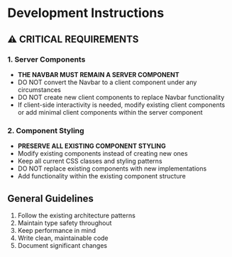 # Development Instructions

## ⚠️ CRITICAL REQUIREMENTS

### 1. Server Components

- **THE NAVBAR MUST REMAIN A SERVER COMPONENT**
- DO NOT convert the Navbar to a client component under any circumstances
- DO NOT create new client components to replace Navbar functionality
- If client-side interactivity is needed, modify existing client components or add minimal client components within the server component

### 2. Component Styling

- **PRESERVE ALL EXISTING COMPONENT STYLING**
- Modify existing components instead of creating new ones
- Keep all current CSS classes and styling patterns
- DO NOT replace existing components with new implementations
- Add functionality within the existing component structure

## General Guidelines

1. Follow the existing architecture patterns
2. Maintain type safety throughout
3. Keep performance in mind
4. Write clean, maintainable code
5. Document significant changes
